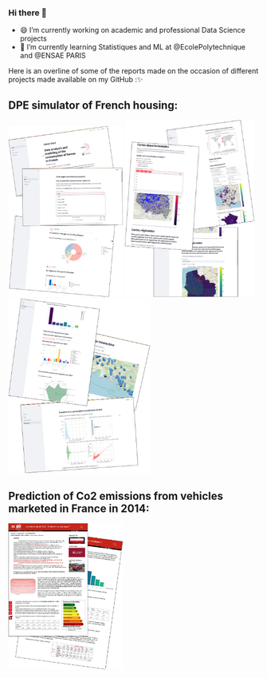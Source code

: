 ### Hi there 👋

- 😄 I’m currently working on academic and professional  Data Science projects
- 🌱 I’m currently learning Statistiques and ML at @EcolePolytechnique and @ENSAE PARIS

Here is an overline of some of the reports made on the occasion of different projects made available on my GitHub :✨


## DPE simulator of French housing:
<img src="demo_App_1.png" alt="Demo App 01" width="230" /> <img src="demo_App_2.png" alt="Demo App 02" width="260" /> <img src="demo_App_3.png" alt="Demo App 03" width="285" />

## Prediction of Co2 emissions from vehicles marketed in France in 2014:
<img src="demo_rapport.png" alt="Demo R" width="230" />
